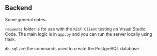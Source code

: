 ## Backend

Some general notes:

`requests` folder is for use with the `REST Client` testing on Visual Studio Code. The main logic is in `app.py` and you can run the server locally using flask.

`db.sql` are the commands used to create the PostgreSQL database.